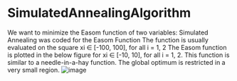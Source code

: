 # SimulatedAnnealingAlgorithm
We want to minimize the Easom function of two variables:
Simulated Annealing was coded for the Easom Function
The function is usually evaluated on the square xi ∈ [-100, 100], for all i = 1, 2
The Easom function is plotted in the below figure for xi ∈ [-10, 10], for all i = 1, 2.
This function is similar to a needle-in-a-hay function. The global optimum is restricted in a very small region.
![image](https://user-images.githubusercontent.com/118135114/206828055-3703a2d8-cf81-4426-84f1-f2f9ab6dc989.png)


